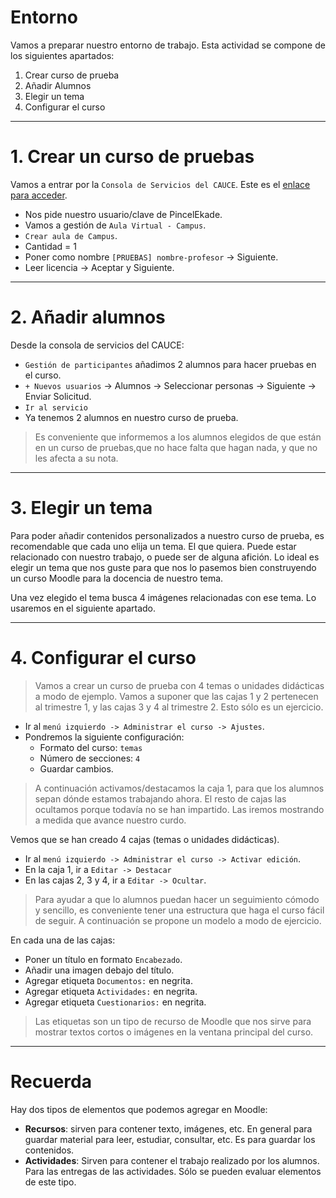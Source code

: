 
# Entorno

Vamos a preparar nuestro entorno de trabajo.
Esta actividad se compone de los siguientes apartados:
1. Crear curso de prueba
1. Añadir Alumnos
1. Elegir un tema
1. Configurar el curso

---

# 1. Crear un curso de pruebas

Vamos a entrar por la `Consola de Servicios del CAUCE`. Este es el [enlace para acceder](https://www3.gobiernodecanarias.org/educacion/cau_ce/servicios/).
* Nos pide nuestro usuario/clave de PincelEkade.
* Vamos a gestión de `Aula Virtual - Campus`.
* `Crear aula de Campus`.
* Cantidad = 1
* Poner como nombre `[PRUEBAS] nombre-profesor` -> Siguiente.
* Leer licencia -> Aceptar y Siguiente.

---

# 2. Añadir alumnos

Desde la consola de servicios del CAUCE:
* `Gestión de participantes` añadimos 2 alumnos para hacer pruebas en el curso.
* `+ Nuevos usuarios` -> Alumnos -> Seleccionar personas -> Siguiente -> Enviar Solicitud.
* `Ir al servicio`
* Ya tenemos 2 alumnos en nuestro curso de prueba.

> Es conveniente que informemos a los alumnos elegidos de que están en un curso de pruebas,que no hace falta que hagan nada, y que no les afecta a su nota.

---

# 3. Elegir un tema

Para poder añadir contenidos personalizados a nuestro curso de prueba, es recomendable que cada uno elija un tema. El que quiera. Puede estar relacionado con nuestro trabajo, o puede ser de alguna afición. Lo ideal es elegir un tema que nos guste para que nos lo pasemos bien construyendo un curso Moodle para la docencia de nuestro tema.

Una vez elegido el tema busca 4 imágenes relacionadas con ese tema. Lo usaremos en el siguiente apartado.

---

# 4. Configurar el curso

> Vamos a crear un curso de prueba con 4 temas o unidades didácticas a modo de ejemplo. Vamos a suponer que las cajas 1 y 2 pertenecen al trimestre 1, y las cajas 3 y 4 al trimestre 2. Esto sólo es un ejercicio.

* Ir al `menú izquierdo -> Administrar el curso -> Ajustes`.
* Pondremos la siguiente configuración:
    * Formato del curso: `temas`
    * Número de secciones:  `4`
    * Guardar cambios.

> A continuación activamos/destacamos la caja 1, para que los alumnos sepan dónde estamos trabajando ahora. El resto de cajas las ocultamos porque todavía no se han impartido. Las iremos mostrando a medida que avance nuestro curdo.

Vemos que se han creado 4 cajas (temas o unidades didácticas).
* Ir al `menú izquierdo -> Administrar el curso -> Activar edición`.
* En la caja 1, ir a  `Editar -> Destacar`
* En las cajas 2, 3 y 4, ir a `Editar -> Ocultar`.

> Para ayudar a que lo alumnos puedan hacer un seguimiento cómodo y sencillo, es conveniente tener una estructura que haga el curso fácil de seguir. A continuación se propone un modelo a modo de ejercicio.

En cada una de las cajas:
* Poner un título en formato `Encabezado`.
* Añadir una imagen debajo del título.
* Agregar etiqueta `Documentos:` en negrita.
* Agregar etiqueta `Actividades:` en negrita.
* Agregar etiqueta `Cuestionarios:` en negrita.

> Las etiquetas son un tipo de recurso de Moodle que nos sirve para mostrar textos cortos o imágenes en la ventana principal del curso.
>

---

# Recuerda

Hay dos tipos de elementos que podemos agregar en Moodle:
* **Recursos**: sirven para contener texto, imágenes, etc. En general para guardar material para leer, estudiar, consultar, etc. Es para guardar los contenidos.
* **Actividades**: Sirven para contener el trabajo realizado por los alumnos. Para las entregas de las actividades. Sólo se pueden evaluar elementos de este tipo.

